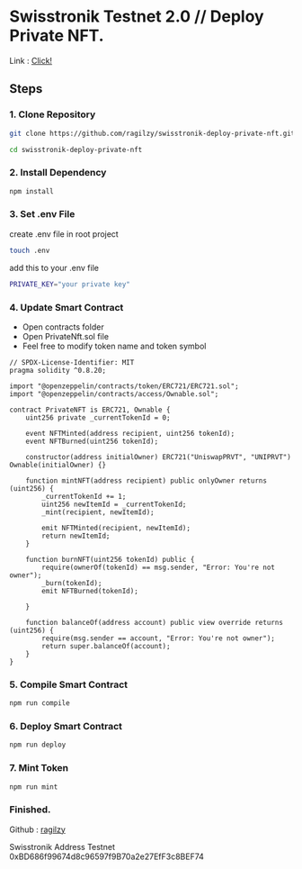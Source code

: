 # Swisstronik Testnet 2.0 // Deploy Private NFT.

Link : [Click!](https://www.swisstronik.com/testnet2/dashboard)

## Steps

### 1. Clone Repository

```bash
git clone https://github.com/ragilzy/swisstronik-deploy-private-nft.git
```
```bash
cd swisstronik-deploy-private-nft
```

### 2. Install Dependency

```bash
npm install
```

### 3. Set .env File

create .env file in root project

```bash
touch .env
```

add this to your .env file
```bash
PRIVATE_KEY="your private key"
```

### 4. Update Smart Contract

- Open contracts folder
- Open PrivateNft.sol file
- Feel free to modify token name and token symbol

```
// SPDX-License-Identifier: MIT
pragma solidity ^0.8.20;

import "@openzeppelin/contracts/token/ERC721/ERC721.sol";
import "@openzeppelin/contracts/access/Ownable.sol";

contract PrivateNFT is ERC721, Ownable {
    uint256 private _currentTokenId = 0;

    event NFTMinted(address recipient, uint256 tokenId);
    event NFTBurned(uint256 tokenId);

    constructor(address initialOwner) ERC721("UniswapPRVT", "UNIPRVT") Ownable(initialOwner) {}

    function mintNFT(address recipient) public onlyOwner returns (uint256) {
        _currentTokenId += 1;
        uint256 newItemId = _currentTokenId;
        _mint(recipient, newItemId);

        emit NFTMinted(recipient, newItemId);
        return newItemId;
    }

    function burnNFT(uint256 tokenId) public {
        require(ownerOf(tokenId) == msg.sender, "Error: You're not owner");
        _burn(tokenId);
        emit NFTBurned(tokenId);

    }

    function balanceOf(address account) public view override returns (uint256) {
        require(msg.sender == account, "Error: You're not owner");
        return super.balanceOf(account);
    }
}

```

### 5. Compile Smart Contract

```bash
npm run compile
```

### 6. Deploy Smart Contract

```bash
npm run deploy
```

### 7. Mint Token

```bash
npm run mint
```

### Finished.

Github  : [ragilzy](https://github.com/ragilzy)

Swisstronik Address Testnet 0xBD686f99674d8c96597f9B70a2e27EfF3c8BEF74
